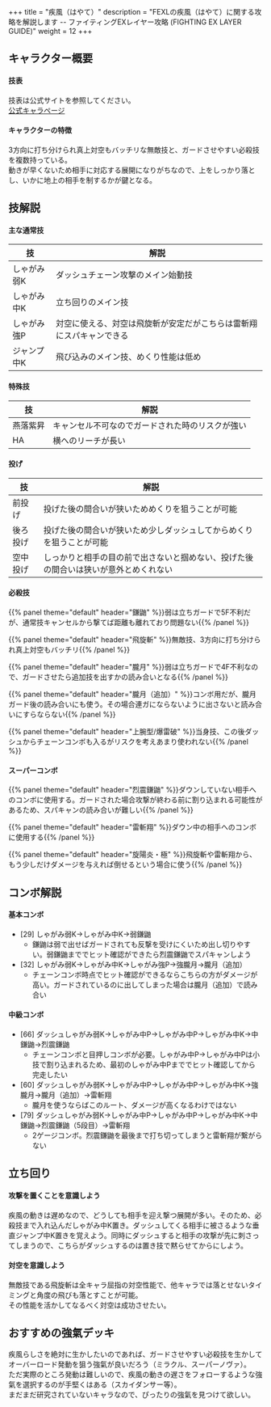 +++
title = "疾風（はやて）"
description = "FEXLの疾風（はやて）に関する攻略を解説します -- ファイティングEXレイヤー攻略 (FIGHTING EX LAYER GUIDE)"
weight = 12
+++

## キャラクター概要

#### 技表

技表は公式サイトを参照してください。  
[公式キャラページ](http://www.arika.co.jp/product/fexl_hp/jp/chara_jp/fexl_jp_chara12.html)

#### キャラクターの特徴

3方向に打ち分けられ真上対空もバッチリな無敵技と、ガードさせやすい必殺技を複数持っている。  
動きが早くないため相手に対応する展開になりがちなので、上をしっかり落とし、いかに地上の相手を制するかが鍵となる。

## 技解説

#### 主な通常技

|技 |解説|
|---|----|
|しゃがみ弱K|ダッシュチェーン攻撃のメイン始動技|
|しゃがみ中K|立ち回りのメイン技|
|しゃがみ強P|対空に使える、対空は飛旋斬が安定だがこちらは雷斬翔にスパキャンできる|
|ジャンプ中K|飛び込みのメイン技、めくり性能は低め|

#### 特殊技

|技 |解説|
|---|----|
|燕落紫昇|キャンセル不可なのでガードされた時のリスクが強い|
|HA|横へのリーチが長い|

#### 投げ

|技 |解説|
|---|----|
|前投げ|投げた後の間合いが狭いためめくりを狙うことが可能|
|後ろ投げ|投げた後の間合いが狭いため少しダッシュしてからめくりを狙うことが可能|
|空中投げ|しっかりと相手の目の前で出さないと掴めない、投げた後の間合いは狭いが意外とめくれない|

#### 必殺技

{{% panel theme="default" header="鎌鼬" %}}弱は立ちガードで5F不利だが、通常技キャンセルから撃てば距離も離れており問題ない{{% /panel %}}

{{% panel theme="default" header="飛旋斬" %}}無敵技、3方向に打ち分けられ真上対空もバッチリ{{% /panel %}}

{{% panel theme="default" header="朧月" %}}弱は立ちガードで4F不利なので、ガードさせたら追加技を出すかの読み合いとなる{{% /panel %}}

{{% panel theme="default" header="朧月（追加）" %}}コンボ用だが、朧月ガード後の読み合いにも使う。その場合連ガにならないように出さないと読み合いにすらならない{{% /panel %}}

{{% panel theme="default" header="上腕型/爆雷破" %}}当身技、この後ダッシュからチェーンコンボも入るがリスクを考えあまり使われない{{% /panel %}}


#### スーパーコンボ

{{% panel theme="default" header="烈震鎌鼬" %}}ダウンしていない相手へのコンボに使用する。ガードされた場合攻撃が終わる前に割り込まれる可能性があるため、スパキャンの読み合いが難しい{{% /panel %}}

{{% panel theme="default" header="雷斬翔" %}}ダウン中の相手へのコンボに使用する{{% /panel %}}

{{% panel theme="default" header="旋陽炎・極" %}}飛旋斬や雷斬翔から、もう少しだけダメージを与えれば倒せるという場合に使う{{% /panel %}}


## コンボ解説

#### 基本コンボ

- [29] しゃがみ弱K→しゃがみ中K→弱鎌鼬
    - 鎌鼬は弱で出せばガードされても反撃を受けにくいため出し切りやすい。弱鎌鼬まででヒット確認ができたら烈震鎌鼬でスパキャンしよう
- [32] しゃがみ弱K→しゃがみ中K→しゃがみ強P→強朧月→朧月（追加）
    - チェーンコンボ時点でヒット確認ができるならこちらの方がダメージが高い。ガードされているのに出してしまった場合は朧月（追加）で読み合い

#### 中級コンボ

- [66] ダッシュしゃがみ弱K→しゃがみ中P→しゃがみ中P→しゃがみ中K→中鎌鼬→烈震鎌鼬
    - チェーンコンボと目押しコンボが必要。しゃがみ中P→しゃがみ中Pは小技で割り込まれるため、最初のしゃがみ中Pまででヒット確認してから完走したい
- [60] ダッシュしゃがみ弱K→しゃがみ中P→しゃがみ中P→しゃがみ中K→強朧月→朧月（追加）→雷斬翔
    - 朧月を使うならばこのルート、ダメージが高くなるわけではない
- [79] ダッシュしゃがみ弱K→しゃがみ中P→しゃがみ中P→しゃがみ中K→中鎌鼬→烈震鎌鼬（5段目）→雷斬翔
    - 2ゲージコンボ。烈震鎌鼬を最後まで打ち切ってしまうと雷斬翔が繋がらない

## 立ち回り

#### 攻撃を置くことを意識しよう

疾風の動きは遅めなので、どうしても相手を迎え撃つ展開が多い。そのため、必殺技まで入れ込んだしゃがみ中K置き。ダッシュしてくる相手に被さるような垂直ジャンプ中K置きを覚えよう。同時にダッシュすると相手の攻撃が先に刺さってしまうので、こちらがダッシュするのは置き技で黙らせてからにしよう。

#### 対空を意識しよう

無敵技である飛旋斬は全キャラ屈指の対空性能で、他キャラでは落とせないタイミングと角度の飛びも落とすことが可能。  
その性能を活かしてなるべく対空は成功させたい。

## おすすめの強氣デッキ

疾風らしさを絶対に生かしたいのであれば、ガードさせやすい必殺技を生かしてオーバーロード発動を狙う強氣が良いだろう（ミラクル、スーパーノヴァ）。    
ただ実際のところ発動は難しいので、疾風の動きの遅さをフォローするような強氣を選択するのが手堅くはある（スカイダンサー等）。  
まだまだ研究されていないキャラなので、ぴったりの強氣を見つけて欲しい。
